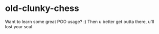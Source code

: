 # old-clunky-chess

Want to learn some great POO usage? :)
Then u better get outta there, u'll lost your soul

